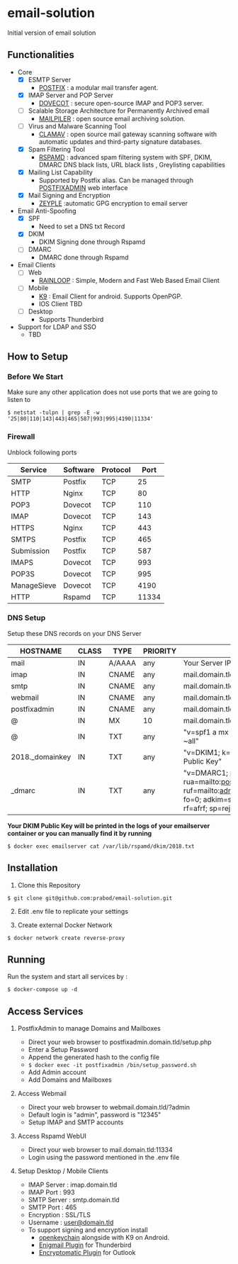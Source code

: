 # email-solution

Initial version of email solution

## Functionalities
- Core
  - [x] ESMTP Server 
    - [POSTFIX](http://www.postfix.org/) : a modular mail transfer agent.
  - [x] IMAP Server and POP Server
    - [DOVECOT](https://www.dovecot.org/) : secure open-source IMAP and POP3 server.
  - [ ] Scalable Storage Architecture for Permanently Archived email
    - [MAILPILER](http://www.mailpiler.org/) : open source email archiving solution.
  - [ ] Virus and Malware Scanning Tool
    - [CLAMAV](https://www.clamav.net/) : open source mail gateway scanning software with automatic updates and third-party signature databases.
  - [x] Spam Filtering Tool
    - [RSPAMD](https://rspamd.com/) : advanced spam filtering system with SPF, DKIM, DMARC DNS black lists, URL black lists , Greylisting capabilities
  - [x] Mailing List Capability
    - Supported by Postfix alias. Can be managed through [POSTFIXADMIN](http://postfixadmin.sourceforge.net/) web interface
  - [x] Mail Signing and Encryption
    - [ZEYPLE](https://infertux.com/labs/zeyple/) :automatic GPG encryption to email server    
- Email Anti-Spoofing
  - [x] SPF
    - Need to set a DNS txt Record
  - [x] DKIM
    - DKIM Signing done through Rspamd
  - [ ] DMARC
    - DMARC done through Rspamd
- Email Clients
  - [ ] Web
    - [RAINLOOP](https://www.rainloop.net/) : Simple, Modern and Fast Web Based Email Client
  - [ ] Mobile
    - [K9](https://k9mail.github.io/) : Email Client for android. Supports OpenPGP.
    - IOS Client TBD
  - [ ] Desktop
    - Supports Thunderbird
- Support for LDAP and SSO
  - TBD


## How to Setup

### Before We Start

Make sure any other application does not use ports that we are going to listen to

```
$ netstat -tulpn | grep -E -w '25|80|110|143|443|465|587|993|995|4190|11334'
```

### Firewall

Unblock following ports

| Service | Software | Protocol | Port |
| ------- | -------- | -------- | ---- |
| SMTP | Postfix | TCP | 25 |
| HTTP | Nginx | TCP | 80 |
| POP3 | Dovecot | TCP | 110 |
| IMAP | Dovecot | TCP | 143 |
| HTTPS | Nginx | TCP | 443 |
| SMTPS | Postfix | TCP | 465 |
| Submission | Postfix | TCP | 587 |
| IMAPS | Dovecot | TCP | 993 |
| POP3S | Dovecot | TCP | 995 |
| ManageSieve | Dovecot | TCP | 4190 |
| HTTP | Rspamd | TCP | 11334 |


### DNS Setup

Setup these DNS records on your DNS Server

| HOSTNAME | CLASS | TYPE | PRIORITY | VALUE |
| -------- | ----- | ---- | -------- | ----- |
| mail | IN | A/AAAA | any | Your Server IP ex:(1.1.1.1) |
| imap | IN | CNAME | any | mail.domain.tld. |
| smtp | IN | CNAME | any | mail.domain.tld. |
| webmail | IN | CNAME | any | mail.domain.tld. |
| postfixadmin | IN | CNAME | any | mail.domain.tld. |
| @ | IN | MX | 10 | mail.domain.tld. |
| @ | IN | TXT | any | "v=spf1 a mx ip4:SERVER_IPV4 ~all" |
| 2018._domainkey | IN | TXT | any | "v=DKIM1; k=rsa; p=Your DKIM Public Key" |
| _dmarc | IN | TXT | any | "v=DMARC1; p=reject; rua=mailto:postmaster@domain.tld; ruf=mailto:admin@domain.tld; fo=0; adkim=s; aspf=s; pct=100; rf=afrf; sp=reject" |

**Your DKIM Public Key will be printed in the logs of your emailserver container 
  or you can manually find it by running**
```
$ docker exec emailserver cat /var/lib/rspamd/dkim/2018.txt
```

## Installation

1. Clone this Repository

```
$ git clone git@github.com:prabod/email-solution.git
```

2. Edit .env file to replicate your settings

3. Create external Docker Network

```
$ docker network create reverse-proxy
```
## Running

Run the system and start all services by :

```
$ docker-compose up -d 
```

## Access Services

1. PostfixAdmin to manage Domains and Mailboxes

    - Direct your web browser to postfixadmin.domain.tld/setup.php
    - Enter a Setup Password
    - Append the generated hash to the config file
    - ```$ docker exec -it postfixadmin /bin/setup_password.sh```
    - Add Admin account
    - Add Domains and Mailboxes
  
2. Access Webmail

    - Direct your web browser to webmail.domain.tld/?admin 
    - Default login is "admin", password is "12345"
    - Setup IMAP and SMTP accounts
  
3. Access Rspamd WebUI

    - Direct your web browser to mail.domain.tld:11334
    - Login using the password mentioned in the .env file
  
4. Setup Desktop / Mobile Clients
    - IMAP Server : imap.domain.tld
    - IMAP Port : 993
    - SMTP Server : smtp.domain.tld
    - SMTP Port : 465
    - Encryption : SSL/TLS
    - Username : user@domain.tld
    - To support signing and encryption install 
      - [openkeychain](https://play.google.com/store/apps/details?id=org.sufficientlysecure.keychain&hl=en) alongside with K9 on Android. 
      - [Enigmail Plugin](https://addons.mozilla.org/en-US/thunderbird/addon/enigmail/) for Thunderbird
      - [Encryptomatic Plugin](https://www.encryptomatic.com/openpgp/) for Outlook
